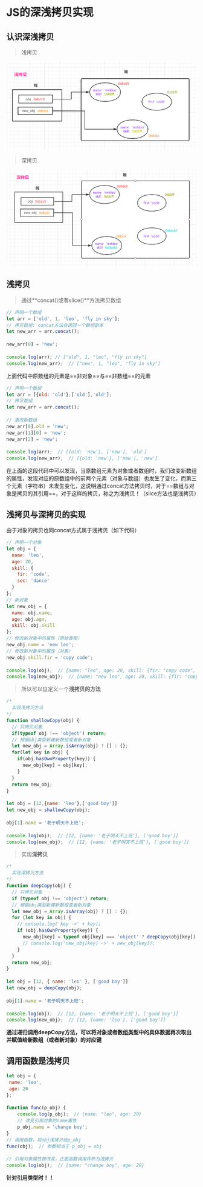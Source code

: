 # JS的深浅拷贝实现

## 认识深浅拷贝

> 浅拷贝

<img src="/images/JS_img/image-20210326133616349.png" alt="image-20210326133616349" style="zoom:80%;" />

> 深拷贝

<img src="/images/JS_img/image-20210326133650753.png" alt="image-20210326133650753" style="zoom:80%;" />

## 浅拷贝

> 通过**concat()或者slice()**方法拷贝数组

```js
// 声明一个数组
let arr = ['old', 1, 'leo', 'fly in sky'];
// 拷贝数组: concat方法会返回一个数组副本
let new_arr = arr.concat();

new_arr[0] = 'new';    

console.log(arr); // ["old", 1, "leo", "fly in sky"]
console.log(new_arr);  // ["new", 1, "leo", "fly in sky"]
```

上面代码中原数组的元素是==非对象==与==非数组==的元素

```js
// 声明一个数组
let arr = [{old: 'old'},['old'],'old'];
// 拷贝数组
let new_arr = arr.concat();

// 更改新数组
new_arr[0].old = 'new';
new_arr[1][0] = 'new';
new_arr[2] = 'new';

console.log(arr);  // [{old: 'new'}, ['new'], 'old']
console.log(new_arr);  // [{old: 'new'}, ['new'], 'new']
```

在上面的这段代码中可以发现，当原数组元素为对象或者数组时，我们改变新数组的属性，发现对应的原数组中的前两个元素（对象与数组）也发生了变化，而第三个元素（字符串）未发生变化，这说明通过concat方法拷贝时，对于==数组与对象是拷贝的其引用==，对于这样的拷贝，称之为浅拷贝！（slice方法也是浅拷贝）

## 浅拷贝与深拷贝的实现

由于对象的拷贝也同concat方式属于浅拷贝（如下代码）

```js
// 声明一个对象
let obj = {
  name: 'leo',
  age: 20,
  skill: {
    fir: 'code',
    sec: 'dance'
  }
};
// 新对象
let new_obj = {
  name: obj.name,
  age: obj.age,
  skill: obj.skill
};
// 修改新对象中的属性（原始类型）
new_obj.name = 'new leo';
// 修改新对象中的属性（对象）
new_obj.skill.fir = 'copy code';

console.log(obj);  // {name: "leo", age: 20, skill: {fir: "copy code", sec: "dance"}}
console.log(new_obj);  // {name: "new leo", age: 20, skill: {fir: "copy code", sec: "dance"}}
```

> 所以可以自定义一个**浅拷贝的方法**

```js
/* 
  实现浅拷贝方法
*/
function shallowCopy(obj) {
  // 只拷贝对象
  if(typeof obj !== 'object') return;
  // 根据obj类型新建新数组或者新对象
  let new_obj = Array.isArray(obj) ? [] : {};
  for(let key in obj) {
    if(obj.hasOwnProperty(key)) {
      new_obj[key] = obj[key];
    }
  }
  return new_obj;
}

let obj = [12,{name: 'leo'},['good boy']]
let new_obj = shallowCopy(obj);

obj[1].name = '老子明天不上班';

console.log(obj);  // [12, {name: '老子明天不上班'}, ['good boy']]
console.log(new_obj);  // [12, {name: '老子明天不上班'}, ['good boy']]
```

> 实现**深拷贝**

```js
/* 
  实现深拷贝方法
*/
function deepCopy(obj) {
  // 只拷贝对象
  if (typeof obj !== 'object') return;
  // 根据obj类型新建新数组或者新对象
  let new_obj = Array.isArray(obj) ? [] : {};
  for (let key in obj) {
    // console.log('key ->' + key);
    if (obj.hasOwnProperty(key)) {
      new_obj[key] = typeof obj[key] === 'object' ? deepCopy(obj[key]) : obj[key];
      // console.log('new_obj[key] ->' + new_obj[key]);
    }
  }
  return new_obj;
}

let obj = [12, { name: 'leo' }, ['good boy']]
let new_obj = deepCopy(obj);

obj[1].name = '老子明天不上班';

console.log(obj);  // [12, {name: '老子明天不上班'}, ['good boy']]
console.log(new_obj);  // [12, {name: 'leo'}, ['good boy']]
```

**通过递归调用deepCopy方法，可以将对象或者数组类型中的具体数据再次取出并赋值给新数组（或者新对象）的对应键**

## 调用函数是浅拷贝

```js
let obj = {
 name: 'leo',
 age: 20
};

function func(p_obj) {
    console.log(p_obj);  // {name: "leo", age: 20}
    // 改变引用对象的name属性
    p_obj.name = 'change boy';
}
// 调用函数，将obj浅拷贝给p_obj
func(obj);  // 参数相当于 p_obj = obj

// 引用对象属性被改变，正面函数调用传参为浅拷贝
console.log(obj);  // {name: "change boy", age: 20}
```

**针对引用类型时！！**
